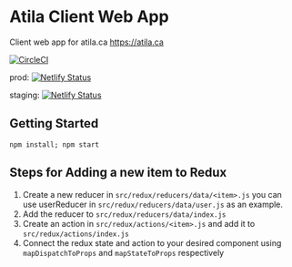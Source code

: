 # Atila Client Web App

Client web app for atila.ca
https://atila.ca


[![CircleCI](https://circleci.com/gh/ademidun/atila-client-web-app.svg?style=svg&circle-token=7f1494d7537588626045fead3cab8d7d70c1bc38)](https://circleci.com/gh/ademidun/atila-client-web-app)

prod: [![Netlify Status](https://api.netlify.com/api/v1/badges/837e9c44-3040-4460-a90e-d93d4a49f54a/deploy-status)](https://app.netlify.com/sites/atila/deploys)

staging: [![Netlify Status](https://api.netlify.com/api/v1/badges/ed4f5b21-da47-4094-8e41-89e49a620f55/deploy-status)](https://app.netlify.com/sites/atila-staging/deploys)

## Getting Started

`npm install; npm start`

## Steps for Adding a new item to Redux

1. Create a new reducer in `src/redux/reducers/data/<item>.js` 
you can use userReducer in `src/redux/reducers/data/user.js` as an example.
2. Add the reducer to `src/redux/reducers/data/index.js`
3. Create an action in `src/redux/actions/<item>.js` and add it to `src/redux/actions/index.js`
4. Connect the redux state and action to your desired component using  `mapDispatchToProps` and `mapStateToProps` respectively